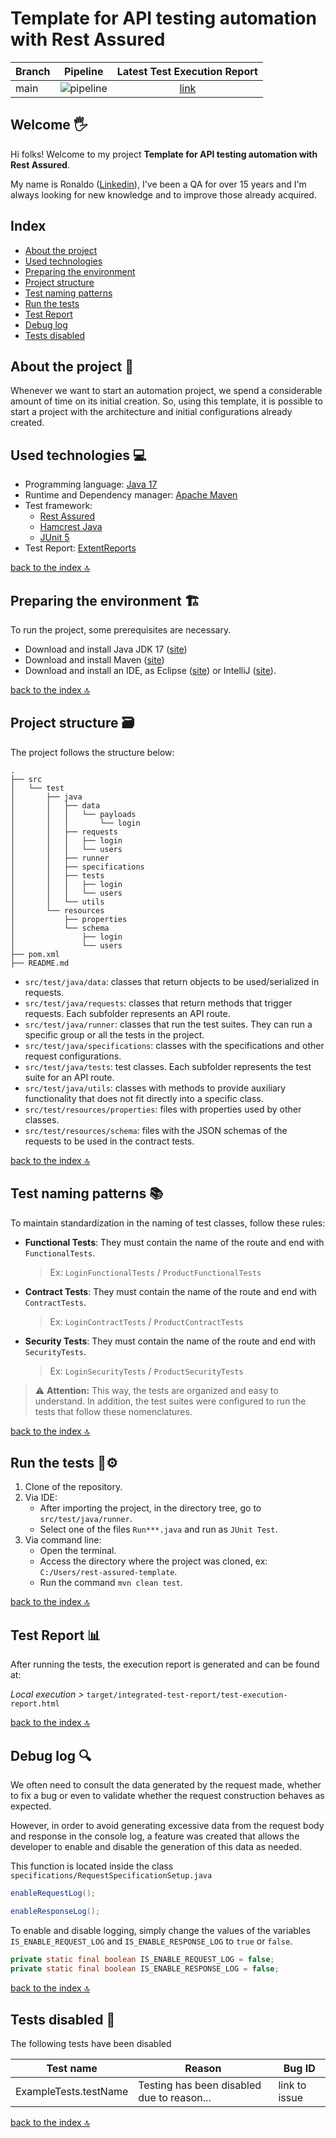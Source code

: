 # Template for API testing automation with Rest Assured

| Branch |                                              Pipeline                                              |              Latest Test Execution Report               |
|--------|:--------------------------------------------------------------------------------------------------:|:-------------------------------------------------------:|
| main   | ![pipeline](https://github.com/rqcruz/rest-assured-template/actions/workflows/maven.yml/badge.svg) | [link](https://rqcruz.github.io/rest-assured-template/) |

## Welcome 🖐️

Hi folks! Welcome to my project **Template for API testing automation with Rest Assured**.

My name is Ronaldo ([Linkedin](https://www.linkedin.com/in/ronaldo-cruz-58b02ab)), I've been a QA for over 15 years and
I'm always looking for new knowledge and to improve those already acquired.
<br/>

## Index<a name="index"></a>

+ [About the project](#about)
+ [Used technologies](#technologies)
+ [Preparing the environment](#prep-env)
+ [Project structure](#structure)
+ [Test naming patterns](#name-patterns)
+ [Run the tests](#test-running)
+ [Test Report](#test-report)
+ [Debug log](#debug-log)
+ [Tests disabled](#tests-disabled)

## About the project 💪 <a name="about"></a>

Whenever we want to start an automation project, we spend a considerable amount of time on its initial creation. So,
using this template, it is possible to start a project with the architecture and initial configurations already created.
<br/>

## Used technologies 💻 <a name="technologies"></a>

* Programming language: [Java 17](https://www.oracle.com/java/technologies/downloads/?er=221886#java17)
* Runtime and Dependency manager: [Apache Maven](https://maven.apache.org/)
* Test framework:
    * [Rest Assured](https://rest-assured.io/)
    * [Hamcrest Java](http://hamcrest.org/JavaHamcrest/)
    * [JUnit 5](https://junit.org/junit5/)
* Test Report: [ExtentReports](https://extentreports.com/)

[back to the index 🔝](#index)

## Preparing the environment 🏗️ <a name="prep-env"></a>

To run the project, some prerequisites are necessary.

* Download and install Java JDK 17 ([site](https://www.oracle.com/java/technologies/downloads/?er=221886#java17))
* Download and install Maven ([site](https://maven.apache.org/download.cgi))
* Download and install an IDE, as Eclipse ([site](https://www.eclipse.org/downloads/)) or
  IntelliJ ([site](https://www.jetbrains.com/pt-br/idea/)).

[back to the index 🔝](#index)
<br/>

## Project structure 🗃️ <a name="structure"></a>

The project follows the structure below:

```
.
├── src
│   └── test
│       ├── java
│       │   ├── data
│       │   │   └── payloads
│       │   │       └── login
│       │   ├── requests
│       │   │   ├── login
│       │   │   └── users
│       │   ├── runner
│       │   ├── specifications
│       │   ├── tests
│       │   │   ├── login
│       │   │   └── users
│       │   └── utils
│       └── resources
│           ├── properties
│           └── schema
│               ├── login
│               └── users
├── pom.xml
├── README.md
```

- `src/test/java/data`: classes that return objects to be used/serialized in requests.
- `src/test/java/requests`: classes that return methods that trigger requests. Each subfolder represents an API route.
- `src/test/java/runner`: classes that run the test suites. They can run a specific group or all the tests in the
  project.
- `src/test/java/specifications`: classes with the specifications and other request configurations.
- `src/test/java/tests`: test classes. Each subfolder represents the test suite for an API route.
- `src/test/java/utils`: classes with methods to provide auxiliary functionality that does not fit directly into a
  specific class.
- `src/test/resources/properties`: files with properties used by other classes.
- `src/test/resources/schema`: files with the JSON schemas of the requests to be used in the contract tests.

[back to the index 🔝](#index)
<br/>

## Test naming patterns 📚 <a name="name-patterns"></a>

To maintain standardization in the naming of test classes, follow these rules:

- **Functional Tests**: They must contain the name of the route and end with `FunctionalTests`.

  > Ex: `LoginFunctionalTests` / `ProductFunctionalTests`

- **Contract Tests**: They must contain the name of the route and end with `ContractTests`.

  > Ex: `LoginContractTests` / `ProductContractTests`

- **Security Tests**: They must contain the name of the route and end with `SecurityTests`.

  > Ex: `LoginSecurityTests` / `ProductSecurityTests`

> ⚠️ **Attention:** This way, the tests are organized and easy to understand. In addition, the test suites were
> configured to run the tests that follow these nomenclatures.

[back to the index 🔝](#index)

## Run the tests 🦾⚙️ <a name="test-running"></a>

1. Clone of the repository.
2. Via IDE:
    - After importing the project, in the directory tree, go to `src/test/java/runner`.
    - Select one of the files `Run***.java` and run as `JUnit Test`.
3. Via command line:
    - Open the terminal.
    - Access the directory where the project was cloned, ex: `C:/Users/rest-assured-template`.
    - Run the command `mvn clean test`.

[back to the index 🔝](#index)

## Test Report 📊 <a name="test-report"></a>

After running the tests, the execution report is generated and can be found at:

*Local execution >*
`target/integrated-test-report/test-execution-report.html`

[back to the index 🔝](#index)

## Debug log 🔍 <a name="debug-log"></a>

We often need to consult the data generated by the request made, whether to fix a bug or even to validate whether the
request construction behaves as expected.

However, in order to avoid generating excessive data from the request body and response in the console log, a feature
was created that allows the developer to enable and disable the generation of this data as needed.

This function is located inside the class `specifications/RequestSpecificationSetup.java`

```java
enableRequestLog();

enableResponseLog();
```

To enable and disable logging, simply change the values of the variables `IS_ENABLE_REQUEST_LOG`
and `IS_ENABLE_RESPONSE_LOG` to `true` or `false`.

```java
private static final boolean IS_ENABLE_REQUEST_LOG = false;
private static final boolean IS_ENABLE_RESPONSE_LOG = false;
```

[back to the index 🔝](#index)
<br/>

## Tests disabled 🚫 <a name="tests-disabled"></a>

The following tests have been disabled

| Test name             | Reason                                     | Bug ID        |
|-----------------------|--------------------------------------------|---------------|
| ExampleTests.testName | Testing has been disabled due to reason... | link to issue |

[back to the index 🔝](#index)
<br/>

